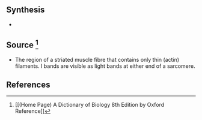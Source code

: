 ## Synthesis
- 
## Source [^1]
- The region of a striated muscle fibre that contains only thin (actin) filaments. I bands are visible as light bands at either end of a sarcomere.
## References

[^1]: [[(Home Page) A Dictionary of Biology 8th Edition by Oxford Reference]]